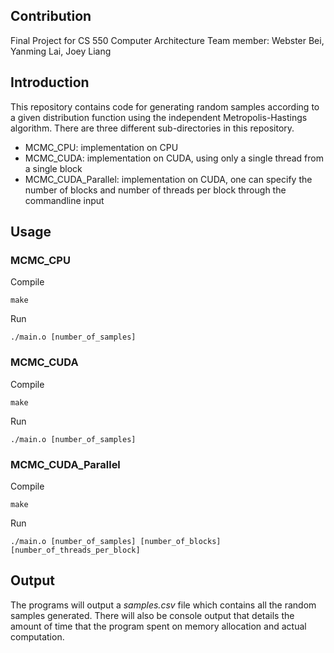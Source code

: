 ## Contribution
Final Project for CS 550 Computer Architecture
Team member: Webster Bei, Yanming Lai, Joey Liang

## Introduction
This repository contains code for generating random samples according to a given distribution function using the independent Metropolis-Hastings algorithm. There are three different sub-directories in this repository.  
* MCMC_CPU: implementation on CPU
* MCMC_CUDA: implementation on CUDA, using only a single thread from a single block
* MCMC_CUDA_Parallel: implementation on CUDA, one can specify the number of blocks and number of threads per block through the commandline input

## Usage
### MCMC_CPU
Compile
```
make
```
Run
```
./main.o [number_of_samples]
```
### MCMC_CUDA
Compile
```
make
```
Run
```
./main.o [number_of_samples]
```
### MCMC_CUDA_Parallel
Compile
```
make
```
Run
```
./main.o [number_of_samples] [number_of_blocks] [number_of_threads_per_block]
```

## Output
The programs will output a *samples.csv* file which contains all the random samples generated. There will also be console output that details the amount of time that the program spent on memory allocation and actual computation.

